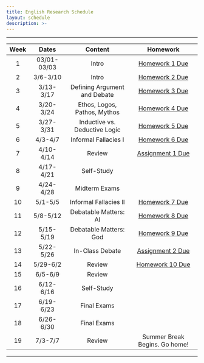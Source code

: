 ```yaml
---
title: English Research Schedule
layout: schedule
description: >-
---
```


---

| Week  |          Dates          |                 Content                  |             Homework      |             
|:---:|    :------------------:|             :-----------------------------:| :-------------------------:|
|  1 |  03/01-03/03             | Intro | [Homework 1 Due](https://forms.microsoft.com/r/xxnrPeQb1G)         |
|  2 |  3/6-3/10            | Intro |  [Homework 2 Due](https://forms.microsoft.com/r/jpC8nm4Qah)        |
|  3 |  3/13-3/17           | Defining Argument and Debate  |   [Homework 3 Due](https://forms.microsoft.com/r/4McD5tsE5v)       |
|  4 |  3/20-3/24           | Ethos, Logos, Pathos, Mythos  |  [Homework 4 Due](https://forms.microsoft.com/r/Vjq6p7rMtc)        |
|  5 |  3/27-3/31           | Inductive vs. Deductive Logic  |  [Homework 5 Due](https://forms.microsoft.com/r/3GtLwySxBm)       |
|  6 |  4/3-4/7             | Informal Fallacies I  |   [Homework 6 Due](https://forms.microsoft.com/r/cHwi62ckMR)       |
|  7 |  4/10-4/14           | Review  |[Assignment 1 Due](sks/spring2023/english-research/assignment1/)              |
|  8 |  4/17-4/21           | Self-Study |       |
|  9 |  4/24-4/28           | Midterm Exams |          |
| 10 |  5/1-5/5             | Informal Fallacies II  |  [Homework 7 Due](https://forms.microsoft.com/r/wtaKC9Z5Y0)    |
| 11 |  5/8-5/12            | Debatable Matters: AI  | [Homework 8 Due](https://forms.microsoft.com/r/d527ZK1up5)|
| 12 |  5/15-5/19           | Debatable Matters: God  |   [Homework 9 Due](https://forms.microsoft.com/r/KFmr6B7cFb)
| 13 |  5/22-5/26           | In-Class Debate  | [Assignment 2 Due](sks/spring2023/english-research/assignment2/)|
| 14 |  5/29-6/2            | Review  |[Homework 10 Due](https://forms.microsoft.com/r/GNLG3u6JKL)    |
| 15 |  6/5-6/9             | Review  |          |
| 16 |  6/12-6/16           |Self-Study|
| 17 |  6/19-6/23           | Final Exams |             |
| 18 |  6/26-6/30           | Final Exams|          |
| 19 |  7/3-7/7             | Review |Summer Break Begins. Go home!              |
---